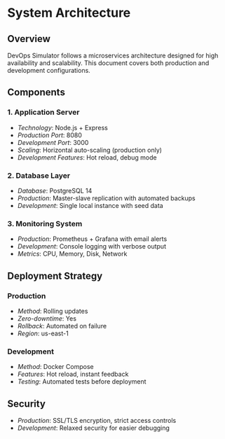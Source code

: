 # System Architecture

## Overview
DevOps Simulator follows a microservices architecture designed for high availability and scalability. This document covers both production and development configurations.


## Components

### 1. Application Server
- *Technology*: Node.js + Express
- *Production Port*: 8080
- *Development Port*: 3000
- *Scaling*: Horizontal auto-scaling (production only)
- *Development Features*: Hot reload, debug mode

### 2. Database Layer
- *Database*: PostgreSQL 14
- *Production*: Master-slave replication with automated backups
- *Development*: Single local instance with seed data

### 3. Monitoring System
- *Production*: Prometheus + Grafana with email alerts
- *Development*: Console logging with verbose output
- *Metrics*: CPU, Memory, Disk, Network

## Deployment Strategy

### Production
- *Method*: Rolling updates
- *Zero-downtime*: Yes
- *Rollback*: Automated on failure
- *Region*: us-east-1

### Development
- *Method*: Docker Compose
- *Features*: Hot reload, instant feedback
- *Testing*: Automated tests before deployment

## Security
- *Production*: SSL/TLS encryption, strict access controls
- *Development*: Relaxed security for easier debugging

